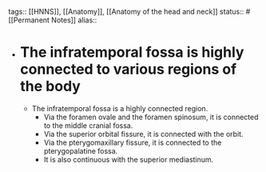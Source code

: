 tags:: [[HNNS]], [[Anatomy]], [[Anatomy of the head and neck]] 
status:: #[[Permanent Notes]]
alias::

- # The infratemporal fossa is highly connected to various regions of the body
	- The infratemporal fossa is a highly connected region.
		- Via the foramen ovale and the foramen spinosum, it is connected to the middle cranial fossa.
		- Via the superior orbital fissure, it is connected with the orbit.
		- Via the pterygomaxillary fissure, it is connected to the pterygopalatine fossa.
		- It is also continuous with the superior mediastinum.